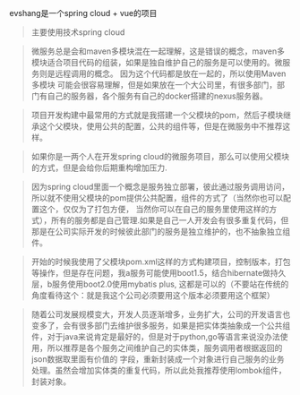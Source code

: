 evshang是一个spring cloud + vue的项目
> 主要使用技术spring cloud 


> 微服务总是会和maven多模块混在一起理解，这是错误的概念，maven多模块适合项目代码的组装，如果是独自维护自己的服务是可以使用的。微服务则是远程调用的概念。
因为这个代码都是放在一起的，所以使用Maven多模块
可能会很容易理解，但是如果放在一个大公司里，有很多部门，部门有自己的服务器，各个服务有自己的docker搭建的nexus服务器。

> 项目开发构建中最常用的方式就是我搭建一个父模块的pom，然后子模块继承这个父模块，使用公共的配置，公共的组件等，但是在微服务中不推荐这样。

> 如果你是一两个人在开发spring cloud的微服务项目，那么可以使用父模块的方式，但是会给你后期重构增加压力.

> 因为spring cloud里面一个概念是服务独立部署，彼此通过服务调用访问，所以就不使用父模块的pom提供公共配置，组件的方式了（当然你也可以配置这个，仅仅为了打包方便，
当然你可以在自己的服务里使用这样的方式），所有的服务都是自己管理.如果是自己一人开发会有很多重复代码，但那是在公司实际开发的时候彼此部门的服务是独立维护的，也不抽象独立组件。

> 开始的时候我使用了父模块pom.xml这样的方式构建项目，控制版本，打包等操作，但是存在问题，我a服务可能使用boot1.5，结合hibernate做持久层，b服务使用boot2.0使用mybatis plus,
这都是可以的（不要站在传统的角度看待这个：就是我这个公司必须要用这个版本必须要用这个框架）

> 随着公司发展规模变大，开发人员逐渐增多，业务扩大，公司的开发语言也变多了，会有很多部门去维护很多服务，如果是把实体类抽象成一个公共组件，对于java来说肯定是最好的，但是对于python,go等语言来说没办法使用，所以推荐是各个服务之间维护自己的实体类，服务调用者根据返回的json数据取里面有价值的
字段，重新封装成一个对象进行自己服务的业务处理。虽然会增加实体类的重复代码，所以此处我推荐使用lombok组件，封装对象。

